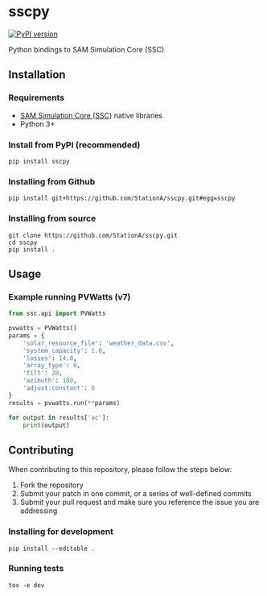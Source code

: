 # sscpy

[![PyPI version](https://badge.fury.io/py/sscpy.svg)](https://badge.fury.io/py/sscpy)

Python bindings to SAM Simulation Core (SSC)

## Installation

### Requirements

- [SAM Simulation Core (SSC)](https://github.com/NREL/ssc) native libraries
- Python 3+

### Install from PyPI (recommended)

```
pip install sscpy
```

### Installing from Github

```
pip install git+https://github.com/StationA/sscpy.git#egg=sscpy
```

### Installing from source

```
git clone https://github.com/StationA/sscpy.git
cd sscpy
pip install .
```

## Usage

### Example running PVWatts (v7)

```python
from ssc.api import PVWatts

pvwatts = PVWatts()
params = {
    'solar_resource_file': 'weather_data.csv',
    'system_capacity': 1.0,
    'losses': 14.0,
    'array_type': 0,
    'tilt': 20,
    'azimuth': 180,
    'adjust:constant': 0
}
results = pvwatts.run(**params)

for output in results['ac']:
    print(output)
```

## Contributing

When contributing to this repository, please follow the steps below:

1. Fork the repository
1. Submit your patch in one commit, or a series of well-defined commits
1. Submit your pull request and make sure you reference the issue you are addressing

### Installing for development

```
pip install --editable .
```

### Running tests

```
tox -e dev
```
